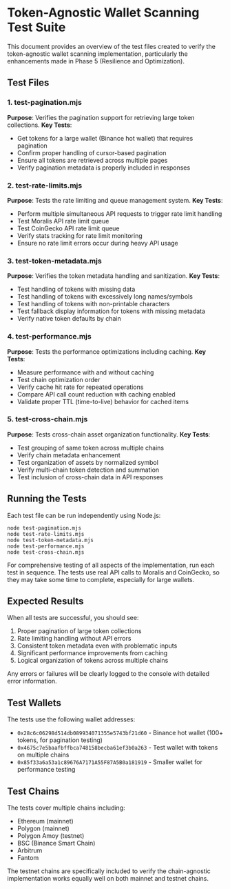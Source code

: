 # Token-Agnostic Wallet Scanning Test Suite

This document provides an overview of the test files created to verify the token-agnostic wallet scanning implementation, particularly the enhancements made in Phase 5 (Resilience and Optimization).

## Test Files

### 1. test-pagination.mjs
**Purpose**: Verifies the pagination support for retrieving large token collections.
**Key Tests**:
- Get tokens for a large wallet (Binance hot wallet) that requires pagination
- Confirm proper handling of cursor-based pagination
- Ensure all tokens are retrieved across multiple pages
- Verify pagination metadata is properly included in responses

### 2. test-rate-limits.mjs
**Purpose**: Tests the rate limiting and queue management system.
**Key Tests**:
- Perform multiple simultaneous API requests to trigger rate limit handling
- Test Moralis API rate limit queue
- Test CoinGecko API rate limit queue
- Verify stats tracking for rate limit monitoring
- Ensure no rate limit errors occur during heavy API usage

### 3. test-token-metadata.mjs
**Purpose**: Verifies the token metadata handling and sanitization.
**Key Tests**:
- Test handling of tokens with missing data
- Test handling of tokens with excessively long names/symbols
- Test handling of tokens with non-printable characters
- Test fallback display information for tokens with missing metadata
- Verify native token defaults by chain

### 4. test-performance.mjs
**Purpose**: Tests the performance optimizations including caching.
**Key Tests**:
- Measure performance with and without caching
- Test chain optimization order
- Verify cache hit rate for repeated operations
- Compare API call count reduction with caching enabled
- Validate proper TTL (time-to-live) behavior for cached items

### 5. test-cross-chain.mjs
**Purpose**: Tests cross-chain asset organization functionality.
**Key Tests**:
- Test grouping of same token across multiple chains
- Verify chain metadata enhancement
- Test organization of assets by normalized symbol
- Verify multi-chain token detection and summation
- Test inclusion of cross-chain data in API responses

## Running the Tests

Each test file can be run independently using Node.js:

```
node test-pagination.mjs
node test-rate-limits.mjs
node test-token-metadata.mjs
node test-performance.mjs
node test-cross-chain.mjs
```

For comprehensive testing of all aspects of the implementation, run each test in sequence. The tests use real API calls to Moralis and CoinGecko, so they may take some time to complete, especially for large wallets.

## Expected Results

When all tests are successful, you should see:

1. Proper pagination of large token collections
2. Rate limiting handling without API errors
3. Consistent token metadata even with problematic inputs
4. Significant performance improvements from caching
5. Logical organization of tokens across multiple chains

Any errors or failures will be clearly logged to the console with detailed error information.

## Test Wallets

The tests use the following wallet addresses:

- `0x28c6c06298d514db089934071355e5743bf21d60` - Binance hot wallet (100+ tokens, for pagination testing)
- `0x4675c7e5baafbffbca748158becba61ef3b0a263` - Test wallet with tokens on multiple chains
- `0x85f33a6a53a1c89676A7171A55F87A5B0a181919` - Smaller wallet for performance testing

## Test Chains

The tests cover multiple chains including:
- Ethereum (mainnet)
- Polygon (mainnet)
- Polygon Amoy (testnet)
- BSC (Binance Smart Chain)
- Arbitrum
- Fantom

The testnet chains are specifically included to verify the chain-agnostic implementation works equally well on both mainnet and testnet chains.